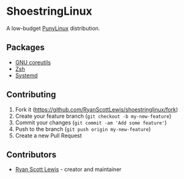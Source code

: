 # ShoestringLinux

A low-budget [PunyLinux](https://github.com/RyanScottLewis/punylinux) distribution.

## Packages

* [GNU coreutils](https://www.gnu.org/software/coreutils/)
* [Zsh](http://www.zsh.org/)
* [Systemd](https://www.freedesktop.org/wiki/Software/systemd/)

## Contributing

1. Fork it (<https://github.com/RyanScottLewis/shoestringlinux/fork>)
2. Create your feature branch (`git checkout -b my-new-feature`)
3. Commit your changes (`git commit -am 'Add some feature'`)
4. Push to the branch (`git push origin my-new-feature`)
5. Create a new Pull Request

## Contributors

- [Ryan Scott Lewis](https://github.com/RyanScottLewis) - creator and maintainer

